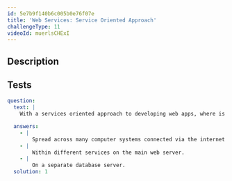 ```yaml
---
id: 5e7b9f140b6c005b0e76f07e
title: 'Web Services: Service Oriented Approach'
challengeType: 11
videoId: muerlsCHExI
---
```


## Description
<section id='description'>

</section>

## Tests
<section id='tests'>

```yml
question:
  text: |
    With a services oriented approach to developing web apps, where is the data located?

  answers:
    - |
        Spread across many computer systems connected via the internet or internal network.
    - |
        Within different services on the main web server.
    - |
        On a separate database server.
  solution: 1
```

</section>
